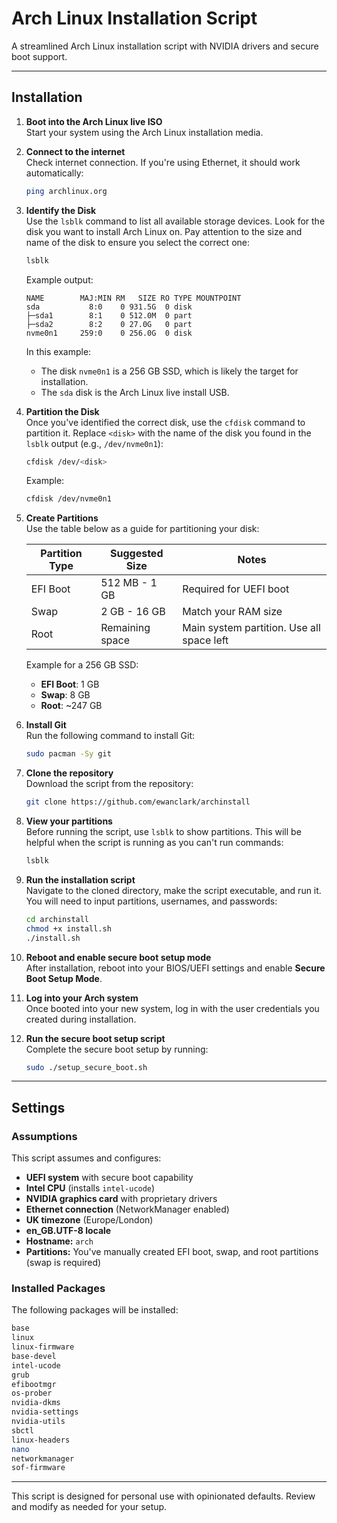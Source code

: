 # Arch Linux Installation Script

A streamlined Arch Linux installation script with NVIDIA drivers and secure boot support.

---

## Installation

1. **Boot into the Arch Linux live ISO**  
   Start your system using the Arch Linux installation media.

2. **Connect to the internet**  
   Check internet connection. If you're using Ethernet, it should work automatically:
   ```bash
   ping archlinux.org
   ```

3. **Identify the Disk**  
   Use the `lsblk` command to list all available storage devices. Look for the disk you want to install Arch Linux on. Pay attention to the size and name of the disk to ensure you select the correct one:
   ```bash
   lsblk
   ```
   Example output:
   ```
   NAME        MAJ:MIN RM   SIZE RO TYPE MOUNTPOINT
   sda           8:0    0 931.5G  0 disk
   ├─sda1        8:1    0 512.0M  0 part
   ├─sda2        8:2    0 27.0G   0 part
   nvme0n1     259:0    0 256.0G  0 disk
   ```
   In this example:
   - The disk `nvme0n1` is a 256 GB SSD, which is likely the target for installation.
   - The `sda` disk is the Arch Linux live install USB.

4. **Partition the Disk**  
   Once you've identified the correct disk, use the `cfdisk` command to partition it. Replace `<disk>` with the name of the disk you found in the `lsblk` output (e.g., `/dev/nvme0n1`):
   ```bash
   cfdisk /dev/<disk>
   ```
   Example:
   ```bash
   cfdisk /dev/nvme0n1
   ```

5. **Create Partitions**  
   Use the table below as a guide for partitioning your disk:

   | Partition Type | Suggested Size         | Notes                                      |
   |----------------|------------------------|--------------------------------------------|
   | EFI Boot       | 512 MB - 1 GB          | Required for UEFI boot                    |
   | Swap           | 2 GB - 16 GB           | Match your RAM size                       |
   | Root           | Remaining space        | Main system partition. Use all space left |

   Example for a 256 GB SSD:
   - **EFI Boot**: 1 GB
   - **Swap**: 8 GB
   - **Root**: ~247 GB

6. **Install Git**  
   Run the following command to install Git:  
   ```bash
   sudo pacman -Sy git
   ```

7. **Clone the repository**  
   Download the script from the repository:  
   ```bash
   git clone https://github.com/ewanclark/archinstall
   ```

8. **View your partitions**  
   Before running the script, use `lsblk` to show partitions. This will be helpful when the script is running as you can't run commands:
   ```bash
   lsblk
   ```

9. **Run the installation script**  
   Navigate to the cloned directory, make the script executable, and run it. You will need to input partitions, usernames, and passwords:  
   ```bash
   cd archinstall
   chmod +x install.sh
   ./install.sh
   ```

10. **Reboot and enable secure boot setup mode**  
    After installation, reboot into your BIOS/UEFI settings and enable **Secure Boot Setup Mode**.

11. **Log into your Arch system**  
    Once booted into your new system, log in with the user credentials you created during installation.

12. **Run the secure boot setup script**  
    Complete the secure boot setup by running:  
    ```bash
    sudo ./setup_secure_boot.sh
    ```

---

## Settings

### Assumptions
This script assumes and configures:
- **UEFI system** with secure boot capability
- **Intel CPU** (installs `intel-ucode`)
- **NVIDIA graphics card** with proprietary drivers
- **Ethernet connection** (NetworkManager enabled)
- **UK timezone** (Europe/London)
- **en_GB.UTF-8 locale**
- **Hostname:** `arch`
- **Partitions:** You've manually created EFI boot, swap, and root partitions (swap is required)

### Installed Packages
The following packages will be installed:

```bash
base
linux
linux-firmware
base-devel
intel-ucode
grub
efibootmgr
os-prober
nvidia-dkms
nvidia-settings
nvidia-utils
sbctl
linux-headers
nano
networkmanager
sof-firmware
``` 

---

This script is designed for personal use with opinionated defaults. Review and modify as needed for your setup.
```
